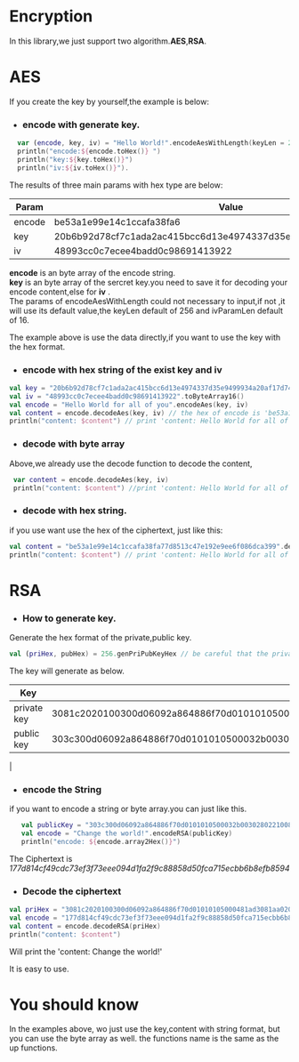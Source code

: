 # Encryption 
In this library,we just support two algorithm.**AES**,**RSA**.

# AES
If you create the key by yourself,the example is below:
- ### encode with generate key.
```kotlin
  var (encode, key, iv) = "Hello World!".encodeAesWithLength(keyLen = 256, ivParamLen = 16)
  println("encode:${encode.toHex()} ")
  println("key:${key.toHex()}")
  println("iv:${iv.toHex()}").
```
The results of three main params with hex type are below: 

| Param | Value |   
| --- | --- |  
| encode | be53a1e99e14c1ccafa38fa6 |  
| key | 20b6b92d78cf7c1ada2ac415bcc6d13e4974337d35e9499934a20af17d749509 |
| iv | 48993cc0c7ecee4badd0c98691413922 |

**encode** is an byte array of the encode string.  
**key** is an byte array of the sercret key.you need to save it for decoding your encode content,else for **iv** .   
The params of encodeAesWithLength could not necessary to input,if not ,it will use its default value,the keyLen default of 256 and 
ivParamLen default of 16.  

The example above is use the data directly,if you want to use the key with the hex format.
- ### encode with hex string of the exist key and iv  
```kotlin
val key = "20b6b92d78cf7c1ada2ac415bcc6d13e4974337d35e9499934a20af17d749509".toByteArray16()
val iv = "48993cc0c7ecee4badd0c98691413922".toByteArray16()
val encode = "Hello World for all of you".encodeAes(key, iv)
val content = encode.decodeAes(key, iv) // the hex of encode is 'be53a1e99e14c1ccafa38fa77d8513c47e192e9ee6f086dca399'
println("content: $content") // print 'content: Hello World for all of you'
```
- ### decode with byte array
Above,we already use the decode function to decode the content,
```kotlin
 var content = encode.decodeAes(key, iv)
 println("content: $content") //print 'content: Hello World for all of you'
```
- ### decode with hex string.
if you use want use the hex of the ciphertext, just like this: 
```kotlin
val content = "be53a1e99e14c1ccafa38fa77d8513c47e192e9ee6f086dca399".decodeAes(key, iv)
println("content: $content") // print 'content: Hello World for all of you'
```
# RSA 
- ### How to generate key.
Generate the hex format of the private,public key. 
```kotlin
val (priHex, pubHex) = 256.genPriPubKeyHex // be careful that the private key is front of public key.Recommend the length is more than 2028. 
```
The key will generate as below.  

| Key | value | 
| --- | --- |
| private key |  3081c2020100300d06092a864886f70d01010105000481ad3081aa0201000221008ebcf4bbac6e81c41a81cbfa54382d1b3ea07325237581ba615e50df10780bdb02030100010220011da860208ca09bbd854ee89468a2aef52f826e1688cf73d6f62c6212a98fa1021100c1ddcbb92c5efa2642c39e9fb81776b1021100bc7c39b1c5567e97be53bc9e181a264b02107c8af6339193ba7415f401d56db8752102105ed6267562f46d47ce94f56f9a72f5d7021100a0d31867191f5969b008cfe3a7252b24 |
 | public key | 303c300d06092a864886f70d0101010500032b0030280221008ebcf4bbac6e81c41a81cbfa54382d1b3ea07325237581ba615e50df10780bdb0203010001
 |
  
- ### encode the String
if you want to encode a string or byte array.you can just like this.
```kotlin
   val publicKey = "303c300d06092a864886f70d0101010500032b0030280221008ebcf4bbac6e81c41a81cbfa54382d1b3ea07325237581ba615e50df10780bdb0203010001"
   val encode = "Change the world!".encodeRSA(publicKey)
   println("encode: ${encode.array2Hex()}")
```
The Ciphertext is _177d814cf49cdc73ef3f73eee094d1fa2f9c88858d50fca715ecbb6b8efb8594_

- ### Decode the ciphertext 
```kotlin
val priHex = "3081c2020100300d06092a864886f70d01010105000481ad3081aa0201000221008ebcf4bbac6e81c41a81cbfa54382d1b3ea07325237581ba615e50df10780bdb02030100010220011da860208ca09bbd854ee89468a2aef52f826e1688cf73d6f62c6212a98fa1021100c1ddcbb92c5efa2642c39e9fb81776b1021100bc7c39b1c5567e97be53bc9e181a264b02107c8af6339193ba7415f401d56db8752102105ed6267562f46d47ce94f56f9a72f5d7021100a0d31867191f5969b008cfe3a7252b24"
val encode = "177d814cf49cdc73ef3f73eee094d1fa2f9c88858d50fca715ecbb6b8efb8594"
val content = encode.decodeRSA(priHex)
println("content: $content")
```
Will print the 'content: Change the world!'

It is easy to use.

# You should know
In the examples above, wo just use the key,content with string format, but you can use the byte array as well. the functions name is the same as the up functions.

